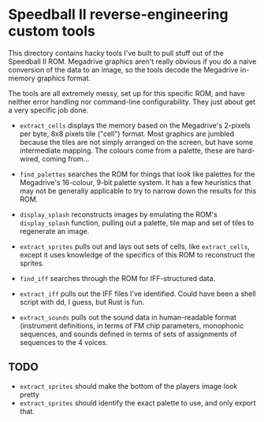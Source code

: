 # Speedball II reverse-engineering custom tools

This directory contains hacky tools I've built to pull stuff out of
the Speedball II ROM. Megadrive graphics aren't really obvious if you
do a naive conversion of the data to an image, so the tools decode the
Megadrive in-memory graphics format.

The tools are all extremely messy, set up for this specific ROM, and
have neither error handling nor command-line configurability. They
just about get a very specific job done.

 * `extract_cells` displays the memory based on the Megadrive's
   2-pixels per byte, 8x8 pixels tile ("cell") format. Most graphics
   are jumbled because the tiles are not simply arranged on the
   screen, but have some intermediate mapping. The colours come from a
   palette, these are hard-wired, coming from...

 * `find_palettes` searches the ROM for things that look like palettes
   for the Megadrive's 16-colour, 9-bit palette system. It has a few
   heuristics that may not be generally applicable to try to narrow
   down the results for this ROM.

 * `display_splash` reconstructs images by emulating the ROM's
   `display_splash` function, pulling out a palette, tile map and set
   of tiles to regenerate an image.

 * `extract_sprites` pulls out and lays out sets of cells, like
   `extract_cells`, except it uses knowledge of the specifics of this
   ROM to reconstruct the sprites.

 * `find_iff` searches through the ROM for IFF-structured data.

 * `extract_iff` pulls out the IFF files I've identified. Could have
   been a shell script with dd, I guess, but Rust is fun.

 * `extract_sounds` pulls out the sound data in human-readable format
   (instrument definitions, in terms of FM chip parameters, monophonic
   sequences, and sounds defined in terms of sets of assignments of
   sequences to the 4 voices.

## TODO

 * `extract_sprites` should make the bottom of the players image look pretty
 * `extract_sprites` should identify the exact palette to use, and
   only export that.
